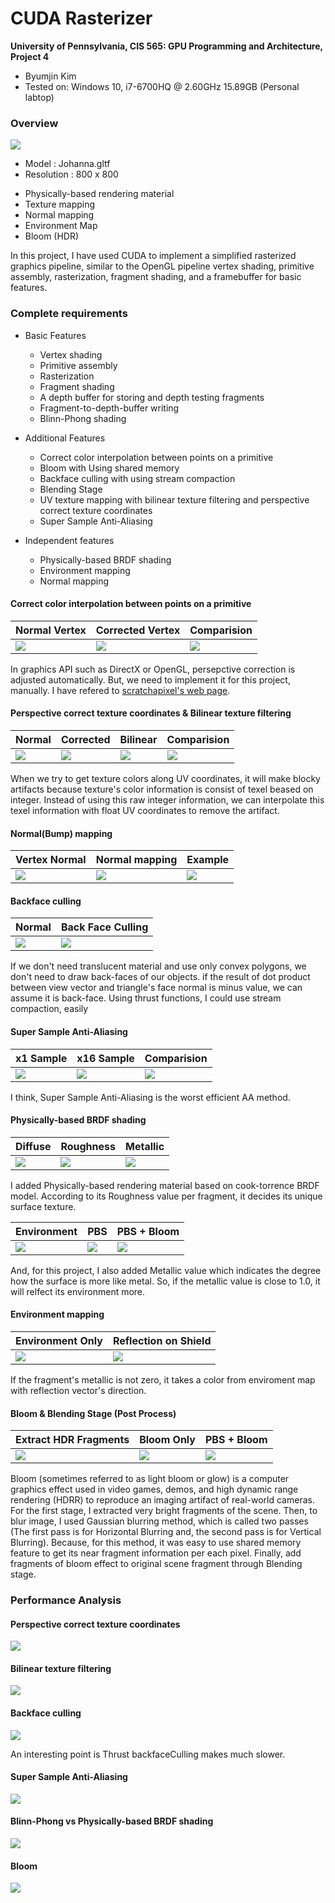 CUDA Rasterizer
===============

**University of Pennsylvania, CIS 565: GPU Programming and Architecture, Project 4**

* Byumjin Kim
* Tested on: Windows 10, i7-6700HQ @ 2.60GHz 15.89GB (Personal labtop)


### Overview

![](img/cover.gif)

- Model : Johanna.gltf
- Resolution : 800 x 800
* Physically-based rendering material
* Texture mapping
* Normal mapping
* Environment Map
* Bloom (HDR)

In this project, I have used CUDA to implement a simplified rasterized graphics pipeline, similar to the OpenGL pipeline vertex shading, primitive assembly, rasterization, fragment shading, and a framebuffer for basic features.


### Complete requirements

- Basic Features
	- Vertex shading
	- Primitive assembly
	- Rasterization
	- Fragment shading
	- A depth buffer for storing and depth testing fragments
	- Fragment-to-depth-buffer writing
	- Blinn-Phong shading

- Additional Features
	- Correct color interpolation between points on a primitive
	- Bloom with Using shared memory
	- Backface culling with using stream compaction
	- Blending Stage	
	- UV texture mapping with bilinear texture filtering and perspective correct texture coordinates	
	- Super Sample Anti-Aliasing

- Independent features
	- Physically-based BRDF shading
	- Environment mapping
	- Normal mapping


#### Correct color interpolation between points on a primitive

| Normal Vertex | Corrected Vertex | Comparision |
| ----------- | ----------- | ----------- |
| ![](img/Vertex.png) | ![](img/CorrectVertex.png) | ![](img/VertexColor.gif) |

In graphics API such as DirectX or OpenGL, persepctive correction is adjusted automatically.
But, we need to implement it for this project, manually. I have refered to [scratchapixel's web page](http://www.scratchapixel.com/lessons/3d-basic-rendering/rasterization-practical-implementation/perspective-correct-interpolation-vertex-attributes).




#### Perspective correct texture coordinates & Bilinear texture filtering

| Normal | Corrected | Bilinear | Comparision |
| ----------- | ----------- | ----------- | ----------- |
| ![](img/Checker.png) | ![](img/Correction.png) | ![](img/Bilinear.png) | ![](img/ERROR.gif) |

When we try to get texture colors along UV coordinates, it will make blocky artifacts because texture's color information is consist of texel beased on integer.
Instead of using this raw integer information, we can interpolate this texel information with float UV coordinates to remove the artifact.




#### Normal(Bump) mapping

| Vertex Normal | Normal mapping | Example |
| ----------- | ----------- | ----------- |
| ![](img/FlatNormal.png) | ![](img/Normal.png) | ![](img/duck.png) |




#### Backface culling

| Normal | Back Face Culling |
| ----------- | ----------- | 
| ![](img/BackFace.png) | ![](img/BackfaceCulling.png) |

If we don't need translucent material and use only convex polygons, we don't need to draw back-faces of our objects.
if the result of dot product between view vector and triangle's face normal is minus value, we can assume it is back-face.
Using thrust functions, I could use stream compaction, easily




#### Super Sample Anti-Aliasing

|  x1 Sample | x16 Sample | Comparision |
| ----------- | ----------- | ----------- | 
| ![](img/x1.png) | ![](img/x16.png) | ![](img/SSAA.gif) |

I think, Super Sample Anti-Aliasing is the worst efficient AA method. 




#### Physically-based BRDF shading


|  Diffuse |  Roughness | Metallic |
| ----------- | ----------- | ----------- | 
| ![](img/phong_static.png) | ![](img/Roughness.png) | ![](img/Metallic.png)  |

I added Physically-based rendering material based on cook-torrence BRDF model.
According to its Roughness value per fragment, it decides its unique surface texture.


|  Environment |  PBS | PBS + Bloom |
| ----------- | ----------- | ----------- | 
| ![](img/Env.png) | ![](img/PBS_static.png) | ![](img/Bloom_static.png)  |

And, for this project, I also added Metallic value which indicates the degree how the surface is more like metal.
So, if the metallic value is close to 1.0, it will relfect its environment more.




#### Environment mapping

|  Environment Only |  Reflection on Shield |
| ----------- | ----------- |
| ![](img/Env.gif) | ![](img/sheild.gif) |

If the fragment's metallic is not zero, it takes a color from enviroment map with reflection vector's direction.




#### Bloom & Blending Stage (Post Process)

|  Extract HDR Fragments | Bloom Only | PBS + Bloom |
| ----------- | ----------- | ----------- | 
| ![](img/hdr.gif) | ![](img/bloomonly.gif) | ![](img/final.gif) |

Bloom (sometimes referred to as light bloom or glow) is a computer graphics effect used in video games, demos, and high dynamic range rendering (HDRR) to reproduce an imaging artifact of real-world cameras.
For the first stage, I extracted very bright fragments of the scene. Then, to blur image, I used Gaussian blurring method, which is called two passes (The first pass is for Horizontal Blurring and, the second pass is for Vertical Blurring). Because, for this method, it was easy to use shared memory feature to get its near fragment information per each pixel.
Finally, add fragments of bloom effect to original scene fragment through Blending stage.



### Performance Analysis


#### Perspective correct texture coordinates

![](img/Perspective.png)




#### Bilinear texture filtering

![](img/Bilinear_Performance.png)




#### Backface culling

![](img/BACK_Performance.png)

An interesting point is Thrust backfaceCulling makes much slower.




#### Super Sample Anti-Aliasing

![](img/SSAA_Performance.png)




#### Blinn-Phong vs Physically-based BRDF shading

![](img/Shading_Performance.png)




#### Bloom

![](img/Bloom_Performance.png)